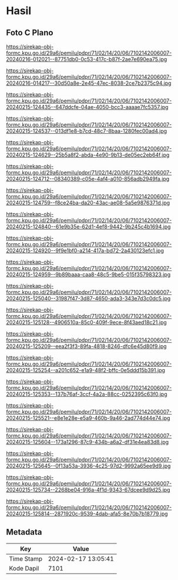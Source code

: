 # Hasil

## Foto C Plano

https://sirekap-obj-formc.kpu.go.id/29a6/pemilu/pdpr/71/02/14/20/06/7102142006007-20240216-012021--87751db0-0c53-417c-b87f-2ae7e690ea75.jpg

https://sirekap-obj-formc.kpu.go.id/29a6/pemilu/pdpr/71/02/14/20/06/7102142006007-20240216-014217--30d50a8e-2e45-47ec-8038-2ce7b2375c94.jpg

https://sirekap-obj-formc.kpu.go.id/29a6/pemilu/pdpr/71/02/14/20/06/7102142006007-20240215-124435--647ddcfe-04ae-4050-bcc3-aaaae7fc5357.jpg

https://sirekap-obj-formc.kpu.go.id/29a6/pemilu/pdpr/71/02/14/20/06/7102142006007-20240215-124537--013df1e8-b7cd-48c7-8baa-1280fec00ad4.jpg

https://sirekap-obj-formc.kpu.go.id/29a6/pemilu/pdpr/71/02/14/20/06/7102142006007-20240215-124629--25b5a8f2-abda-4e90-9b13-de05ec2eb64f.jpg

https://sirekap-obj-formc.kpu.go.id/29a6/pemilu/pdpr/71/02/14/20/06/7102142006007-20240215-124712--08340389-c05e-4af4-a010-856adb2949fa.jpg

https://sirekap-obj-formc.kpu.go.id/29a6/pemilu/pdpr/71/02/14/20/06/7102142006007-20240215-124759--f8ce24ba-da20-43ac-ae08-5a5e9876371d.jpg

https://sirekap-obj-formc.kpu.go.id/29a6/pemilu/pdpr/71/02/14/20/06/7102142006007-20240215-124840--61e9b35e-62d1-4ef8-9442-9b245c4b1694.jpg

https://sirekap-obj-formc.kpu.go.id/29a6/pemilu/pdpr/71/02/14/20/06/7102142006007-20240215-124920--9f9e1bf0-a214-417a-bd72-2a430123efc1.jpg

https://sirekap-obj-formc.kpu.go.id/29a6/pemilu/pdpr/71/02/14/20/06/7102142006007-20240215-124959--9b89baaa-caa8-48c5-9be5-015f35798323.jpg

https://sirekap-obj-formc.kpu.go.id/29a6/pemilu/pdpr/71/02/14/20/06/7102142006007-20240215-125040--31987f47-3d87-4650-ada3-343e7d3c0dc5.jpg

https://sirekap-obj-formc.kpu.go.id/29a6/pemilu/pdpr/71/02/14/20/06/7102142006007-20240215-125128--4906510a-85c0-409f-9ece-8f43aed18c21.jpg

https://sirekap-obj-formc.kpu.go.id/29a6/pemilu/pdpr/71/02/14/20/06/7102142006007-20240215-125209--eea2f3f3-89fa-4818-8246-dfc6e45d80f9.jpg

https://sirekap-obj-formc.kpu.go.id/29a6/pemilu/pdpr/71/02/14/20/06/7102142006007-20240215-125254--a201c652-e1a9-48f2-bffc-0e5ddd15b391.jpg

https://sirekap-obj-formc.kpu.go.id/29a6/pemilu/pdpr/71/02/14/20/06/7102142006007-20240215-125353--137b76af-3ccf-4a2a-88cc-0252395c63f0.jpg

https://sirekap-obj-formc.kpu.go.id/29a6/pemilu/pdpr/71/02/14/20/06/7102142006007-20240215-125521--e8e1e28e-e5a9-460b-9a46-2ad774d44e74.jpg

https://sirekap-obj-formc.kpu.go.id/29a6/pemilu/pdpr/71/02/14/20/06/7102142006007-20240215-125604--173a1296-87c9-434b-a6a2-df31e4ea83d8.jpg

https://sirekap-obj-formc.kpu.go.id/29a6/pemilu/pdpr/71/02/14/20/06/7102142006007-20240215-125645--0f13a53a-3936-4c25-97d2-9992a65ee9d9.jpg

https://sirekap-obj-formc.kpu.go.id/29a6/pemilu/pdpr/71/02/14/20/06/7102142006007-20240215-125734--2268be04-916a-4f1d-9343-67dcee9d9d25.jpg

https://sirekap-obj-formc.kpu.go.id/29a6/pemilu/pdpr/71/02/14/20/06/7102142006007-20240215-125814--2871920c-9539-4dab-afa5-8e70b7b18779.jpg


## Metadata

| Key        | Value               |
| ---------- | ------------------- |
| Time Stamp | 2024-02-17 13:05:41 |
| Kode Dapil | 7101                |



